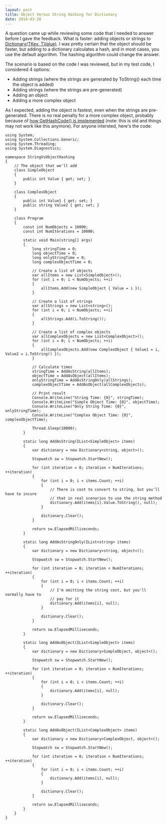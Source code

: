 ```yaml
---
layout: post
title: Object Versus String Hashing for Dictionary
date: 2014-03-28
---
```


A question came up while reviewing some code that I needed to answer before I gave the feedback. What is faster: adding objects or strings to [Dictionary(TKey, TValue)](http://msdn.microsoft.com/en-us/library/6918612z(v=vs.110).aspx). I was pretty certain that the object should be faster, but adding to a dictionary calculates a hash, and in most cases, you use the default algorithm. The hashing algorithm could change the answer.

The scenario is based on the code I was reviewed, but in my test code, I considered 4 options:

* Adding strings (where the strings are generated by ToString() each time the object is added)
* Adding strings (where the strings are pre-generated)
* Adding an object
* Adding a more complex object

As I expected, adding the object is fastest, even when the strings are pre-generated. There is no real penalty for a more complex object, probably because of [how GetHashCode() is implemented](http://blogs.msdn.com/b/brada/archive/2003/09/30/50396.aspx) (note: this is old and things may not work like this anymore). For anyone intersted, here's the code:

```
using System;
using System.Collections.Generic;
using System.Threading;
using System.Diagnostics;
 
namespace StringVsObjectHashing
{
    // The object that we'll add
    class SimpleObject
    {
        public int Value { get; set; }
    }
 
    class ComplexObject
    {
        public int Value1 { get; set; }
        public string Value2 { get; set; }
    }
 
    class Program
    {
        const int NumObjects = 10000;
        const int NumIterations = 10000;
 
        static void Main(string[] args)
        {
            long stringTime = 0;
            long objectTime = 0;
            long onlyStringTime = 0;
            long complexObjectTime = 0;
 
            // Create a list of objects
            var allItems = new List<SimpleObject>();
            for (int i = 0; i < NumObjects; ++i)
            {
                allItems.Add(new SimpleObject { Value = i });
            }
 
            // Create a list of strings
            var allStrings = new List<string>();
            for (int i = 0; i < NumObjects; ++i)
            {
                allStrings.Add(i.ToString());
            }
 
            // Create a list of complex objects
            var allComplexObjects = new List<ComplexObject>();
            for (int i = 0; i < NumObjects; ++i)
            {
                allComplexObjects.Add(new ComplexObject { Value1 = i, Value2 = i.ToString() });
            }
 
            // Calculate times
            stringTime = AddAsString(allItems);
            objectTime = AddAsObject(allItems);
            onlyStringTime = AddAsStringOnly(allStrings);
            complexObjectTime = AddAsObject(allComplexObjects);
             
            // Print result
            Console.WriteLine("String Time: {0}", stringTime);
            Console.WriteLine("Simple Object Time: {0}", objectTime);
            Console.WriteLine("Only String Time: {0}", onlyStringTime);
            Console.WriteLine("Complex Object Time: {0}", complexObjectTime);
 
            Thread.Sleep(10000);
        }
 
        static long AddAsString(IList<SimpleObject> items)
        {
            var dictionary = new Dictionary<string, object>();
 
            Stopwatch sw = Stopwatch.StartNew();
 
            for (int iteration = 0; iteration < NumIterations; ++iteration)
            {
                for (int i = 0; i < items.Count; ++i)
                {
                    // There is cost to convert to string, but you'll have to incure
                    // that in real scenarios to use the string method
                    dictionary.Add(items[i].Value.ToString(), null);
                }
 
                dictionary.Clear();
            }
 
            return sw.ElapsedMilliseconds;
        }
 
        static long AddAsStringOnly(IList<string> items)
        {
            var dictionary = new Dictionary>string, object<();
 
            Stopwatch sw = Stopwatch.StartNew();
 
            for (int iteration = 0; iteration < NumIterations; ++iteration)
            {
                for (int i = 0; i < items.Count; ++i)
                {
                    // I'm omitting the string cost, but you'll normally have to
                    // pay for it
                    dictionary.Add(items[i], null);
                }
 
                dictionary.Clear();
            }
 
            return sw.ElapsedMilliseconds;
        }
 
        static long AddAsObject(IList<SimpleObject> items)
        {
            var dictionary = new Dictionary>SimpleObject, object<();
 
            Stopwatch sw = Stopwatch.StartNew();
 
            for (int iteration = 0; iteration < NumIterations; ++iteration)
            {
                for (int i = 0; i < items.Count; ++i)
                {
                    dictionary.Add(items[i], null);
                }
 
                dictionary.Clear();
            }
 
            return sw.ElapsedMilliseconds;
        }
 
        static long AddAsObject(IList<ComplexObject> items)
        {
            var dictionary = new Dictionary>ComplexObject, object<();
 
            Stopwatch sw = Stopwatch.StartNew();
 
            for (int iteration = 0; iteration < NumIterations; ++iteration)
            {
                for (int i = 0; i < items.Count; ++i)
                {
                    dictionary.Add(items[i], null);
                }
 
                dictionary.Clear();
            }
 
            return sw.ElapsedMilliseconds;
        }
    }
}
```
